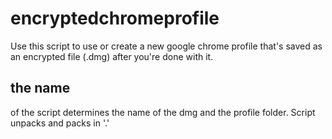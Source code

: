 # encryptedchromeprofile
Use this script to use or create a new google chrome profile that's saved as an encrypted file (.dmg) after you're done with it.
## the name
of the script determines the name of the dmg and the profile folder. Script unpacks and packs in '.'
